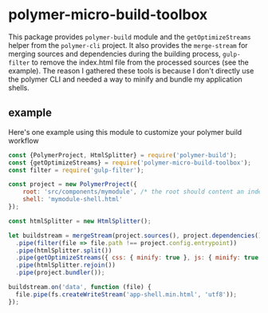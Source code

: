 # polymer-micro-build-toolbox

This package provides `polymer-build` module and the `getOptimizeStreams` helper from the `polymer-cli` project. It also provides the `merge-stream` for merging sources and dependencies during the building process, `gulp-filter` to remove the index.html file from the processed sources (see the example).
The reason I gathered these tools is because I don't directly use the polymer CLI and needed a way to minify and bundle my application shells.

## example

Here's one example using this module to customize your polymer build workflow

```javascript
const {PolymerProject, HtmlSplitter} = require('polymer-build');
const {getOptimizeStreams} = require('polymer-micro-build-toolbox');
const filter = require('gulp-filter');

const project = new PolymerProject({
    root: 'src/components/mymodule', /* the root should content an index.html, make an empty one if you have none */
    shell: 'mymodule-shell.html'
});

const htmlSplitter = new HtmlSplitter();

let buildstream = mergeStream(project.sources(), project.dependencies())
  .pipe(filter(file => file.path !== project.config.entrypoint))
  .pipe(htmlSplitter.split())
  .pipe(getOptimizeStreams({ css: { minify: true }, js: { minify: true }, html: { minify: true }}))
  .pipe(htmlSplitter.rejoin())
  .pipe(project.bundler());

buildstream.on('data', function (file) {
  file.pipe(fs.createWriteStream('app-shell.min.html', 'utf8'));
});
```